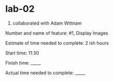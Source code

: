# lab-02
1) collaborated with Adam Wittnam

Number and name of feature: #1, Display Images

Estimate of time needed to complete: 2 ish hours

Start time: 11:30

Finish time: _____

Actual time needed to complete: _____